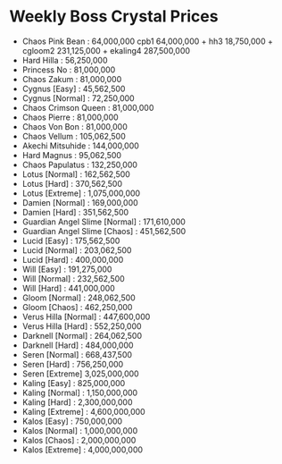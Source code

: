 # Weekly Boss Crystal Prices

- Chaos Pink Bean : 64,000,000                   cpb1 64,000,000  + hh3 18,750,000 + cgloom2 231,125,000 + ekaling4 287,500,000
- Hard Hilla : 56,250,000
- Princess No : 81,000,000
- Chaos Zakum : 81,000,000
- Cygnus [Easy] : 45,562,500
- Cygnus [Normal] : 72,250,000
- Chaos Crimson Queen : 81,000,000
- Chaos Pierre : 81,000,000
- Chaos Von Bon : 81,000,000
- Chaos Vellum : 105,062,500
- Akechi Mitsuhide : 144,000,000
- Hard Magnus : 95,062,500
- Chaos Papulatus : 132,250,000
- Lotus [Normal] : 162,562,500
- Lotus [Hard] : 370,562,500
- Lotus [Extreme] : 1,075,000,000
- Damien [Normal] : 169,000,000
- Damien [Hard] : 351,562,500
- Guardian Angel Slime [Normal] : 171,610,000
- Guardian Angel Slime [Chaos] : 451,562,500
- Lucid [Easy] : 175,562,500
- Lucid [Normal] : 203,062,500
- Lucid [Hard] : 400,000,000
- Will [Easy] : 191,275,000
- Will [Normal] : 232,562,500
- Will [Hard] : 441,000,000
- Gloom [Normal] : 248,062,500
- Gloom [Chaos] : 462,250,000
- Verus Hilla [Normal] : 447,600,000
- Verus Hilla [Hard] : 552,250,000
- Darknell [Normal] : 264,062,500
- Darknell [Hard] : 484,000,000
- Seren [Normal] : 668,437,500
- Seren [Hard] : 756,250,000
- Seren [Extreme] 3,025,000,000
- Kaling [Easy] : 825,000,000
- Kaling [Normal] : 1,150,000,000
- Kaling [Hard] : 2,300,000,000
- Kaling [Extreme] : 4,600,000,000
- Kalos [Easy] : 750,000,000
- Kalos [Normal] : 1,000,000,000
- Kalos [Chaos] : 2,000,000,000
- Kalos [Extreme] : 4,000,000,000